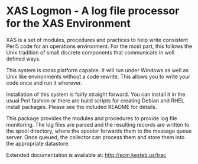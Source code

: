 XAS Logmon - A log file processor for the XAS Environment
=========================================================

XAS is a set of modules, procedures and practices to help write
consistent Perl5 code for an operations environment. For the most part,
this follows the Unix tradition of small discrete components that
communicate in well defined ways.

This system is cross platform capable. It will run under Windows as well
as Unix like environments without a code rewrite. This allows you to
write your code once and run it wherever.

Installation of this system is fairly straight forward. You can install
it in the usual Perl fashion or there are build scripts for creating
Debian and RHEL install packages. Please see the included README for
details.

This package provides the modules and procedures to provide log file
monitoring. The log files are parsed and the resulting records are
written to the spool directory, where the spooler forwards them to the
message queue server. Once queued, the collector can process them
and store them into the appropriate datastore.

Extended documentation is available at: http://scm.kesteb.us/trac

